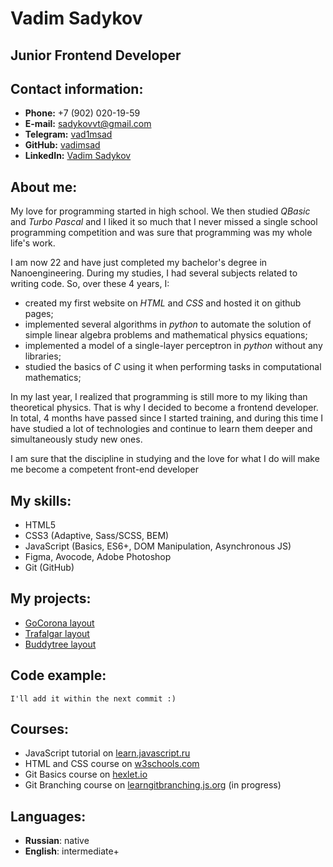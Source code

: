 # Vadim Sadykov 


## Junior Frontend Developer


## Contact information:


- **Phone:** +7 (902) 020-19-59
- **E-mail:** [sadykovvt@gmail.com](mailto:sadykovvt@gmail.com)
- **Telegram:** [vad1msad](https://t.me/vad1msad)
- **GitHub:** [vadimsad](https://github.com/vadimsad)
- **LinkedIn:** [Vadim Sadykov](https://www.linkedin.com/in/vadim-sadykov/)


## About me:


My love for programming started in high school. We then studied *QBasic* and *Turbo Pascal* and I liked it so much that I never missed a single school programming competition and was sure that programming was my whole life's work.

I am now 22 and have just completed my bachelor's degree in Nanoengineering. During my studies, I had several subjects related to writing code. So, over these 4 years, I: 
- created my first website on *HTML* and *CSS* and hosted it on github pages;
- implemented several algorithms in *python* to automate the solution of simple linear algebra problems and mathematical physics equations;
- implemented a model of a single-layer perceptron in *python* without any libraries; 
- studied the basics of *C* using it when performing tasks in computational mathematics;

In my last year, I realized that programming is still more to my liking than theoretical physics. That is why I decided to become a frontend developer. In total, 4 months have passed since I started training, and during this time I have studied a lot of technologies and continue to learn them deeper and simultaneously study new ones.

I am sure that the discipline in studying and the love for what I do will make me become a competent front-end developer


## My skills:


- HTML5
- CSS3 (Adaptive, Sass/SCSS, BEM)
- JavaScript (Basics, ES6+, DOM Manipulation, Asynchronous JS)
- Figma, Avocode, Adobe Photoshop
- Git (GitHub)


## My projects:


- [GoCorona layout](https://github.com/vadimsad/GoCorona-layout)
- [Trafalgar layout](https://github.com/vadimsad/Trafalgar-website)
- [Buddytree layout](https://github.com/vadimsad/Buddytreee)


## Code example:


```
I'll add it within the next commit :)
```


## Courses:


- JavaScript tutorial on [learn.javascript.ru](https://learn.javascript.ru/) 
- HTML and CSS course on [w3schools.com](https://www.w3schools.com/)
- Git Basics course on [hexlet.io](https://ru.hexlet.io/courses/intro_to_git/lessons/intro/theory_unit?ysclid=l7u9g163ea527554220)
- Git Branching course on [learngitbranching.js.org](https://learngitbranching.js.org/?locale=ru_RU) (in progress)


## Languages:


- **Russian**: native
- **English**: intermediate+
